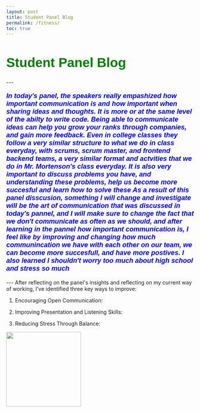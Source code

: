 ```yaml
---
layout: post
title: Student Panel Blog
permalink: /fitness/
toc: true
---
```


<html>
<body>
<h1 style="font-size:300%; color: Green; font: bold 35px Arial, sans-serif;">
Student Panel Blog </h1>
---
<p style="font-size:100%; color: Blue; font: italic bold 18px Arial, sans-serif;"> In today's panel, the speakers really empashized how important communication is and how important when sharing ideas and thoughts. It is more or at the same level of the abilty to write code. Being able to communicate ideas can help you grow your ranks through companies, and gain more feedback. Even in college classes they follow a very similar structure to what we do in class everyday, with scrums, scrum master, and frontend backend teams, a very similar format and actvities that we do in Mr. Mortenson's class everyday. It is also very important to discuss problems you have, and understanding these problems, help us become more succesful and learn how to solve these  As a result of this panel disscusion, something I will change and investigate will be the art of communication that was discussed in today's pannel, and I will make sure to change the fact that we don't communicate as often as we should, and after learning in the pannel how important communication is, I feel like by improving and changing how much communincation we have with each other on our team, we can become more succesfull, and have more postives.  I also learned I shouldn't worry too much about high school and stress so much </p>
--- 
  After reflecting on the panel's insights and reflecting on my current way of working, I’ve identified three key ways to improve:

1. Encouraging Open Communication:

2. Improving Presentation and Listening Skills:

3. Reducing Stress Through Balance:

<td><img src="{{site.baseurl}}/images/st.png" height="200" title="Home" alt=""></td>



</body>
</html>

  

